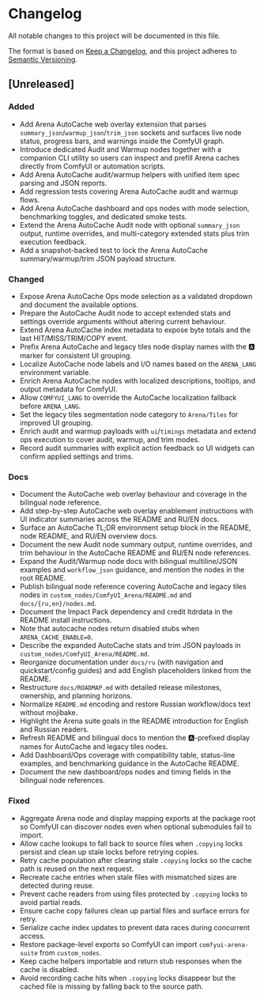 # Changelog

All notable changes to this project will be documented in this file.

The format is based on [Keep a Changelog](https://keepachangelog.com/en/1.0.0/),
and this project adheres to [Semantic Versioning](https://semver.org/spec/v2.0.0.html).

## [Unreleased]
### Added
- Add Arena AutoCache web overlay extension that parses `summary_json`/`warmup_json`/`trim_json` sockets and surfaces live node status, progress bars, and warnings inside the ComfyUI graph.
- Introduce dedicated Audit and Warmup nodes together with a companion CLI utility so users can inspect and prefill Arena caches directly from ComfyUI or automation scripts.
- Add Arena AutoCache audit/warmup helpers with unified item spec parsing and JSON reports.
- Add regression tests covering Arena AutoCache audit and warmup flows.
- Add Arena AutoCache dashboard and ops nodes with mode selection, benchmarking toggles, and dedicated smoke tests.
- Extend the Arena AutoCache Audit node with optional `summary_json` output, runtime overrides, and multi-category extended stats plus trim execution feedback.
- Add a snapshot-backed test to lock the Arena AutoCache summary/warmup/trim JSON payload structure.
### Changed
- Expose Arena AutoCache Ops mode selection as a validated dropdown and document the available options.
- Prepare the AutoCache Audit node to accept extended stats and settings override arguments without altering current behaviour.
- Extend Arena AutoCache index metadata to expose byte totals and the last HIT/MISS/TRIM/COPY event.
- Prefix Arena AutoCache and legacy tiles node display names with the 🅰️ marker for consistent UI grouping.
- Localize AutoCache node labels and I/O names based on the `ARENA_LANG` environment variable.
- Enrich Arena AutoCache nodes with localized descriptions, tooltips, and output metadata for ComfyUI.
- Allow `COMFYUI_LANG` to override the AutoCache localization fallback before `ARENA_LANG`.
- Set the legacy tiles segmentation node category to `Arena/Tiles` for improved UI grouping.
- Enrich audit and warmup payloads with `ui`/`timings` metadata and extend ops execution to cover audit, warmup, and trim modes.
- Record audit summaries with explicit action feedback so UI widgets can confirm applied settings and trims.
### Docs
- Document the AutoCache web overlay behaviour and coverage in the bilingual node reference.
- Add step-by-step AutoCache web overlay enablement instructions with UI indicator summaries across the README and RU/EN docs.
- Surface an AutoCache TL;DR environment setup block in the README, node README, and RU/EN overview docs.
- Document the new Audit node summary output, runtime overrides, and trim behaviour in the AutoCache README and RU/EN node references.
- Expand the Audit/Warmup node docs with bilingual multiline/JSON examples and `workflow_json` guidance, and mention the nodes in the root README.
- Publish bilingual node reference covering AutoCache and legacy tiles nodes in `custom_nodes/ComfyUI_Arena/README.md` and `docs/{ru,en}/nodes.md`.
- Document the Impact Pack dependency and credit ltdrdata in the README install instructions.
- Note that autocache nodes return disabled stubs when `ARENA_CACHE_ENABLE=0`.
- Describe the expanded AutoCache stats and trim JSON payloads in `custom_nodes/ComfyUI_Arena/README.md`.
- Reorganize documentation under `docs/ru` (with navigation and quickstart/config guides) and add English placeholders linked from the README.
- Restructure `docs/ROADMAP.md` with detailed release milestones, ownership, and planning horizons.
- Normalize `README.md` encoding and restore Russian workflow/docs text without mojibake.
- Highlight the Arena suite goals in the README introduction for English and Russian readers.
- Refresh README and bilingual docs to mention the 🅰️-prefixed display names for AutoCache and legacy tiles nodes.
- Add Dashboard/Ops coverage with compatibility table, status-line examples, and benchmarking guidance in the AutoCache README.
- Document the new dashboard/ops nodes and timing fields in the bilingual node references.
### Fixed
- Aggregate Arena node and display mapping exports at the package root so ComfyUI can discover nodes even when optional submodules fail to import.
- Allow cache lookups to fall back to source files when `.copying` locks persist and clean up stale locks before retrying copies.
- Retry cache population after clearing stale `.copying` locks so the cache path is reused on the next request.
- Recreate cache entries when stale files with mismatched sizes are detected during reuse.
- Prevent cache readers from using files protected by `.copying` locks to avoid partial reads.
- Ensure cache copy failures clean up partial files and surface errors for retry.
- Serialize cache index updates to prevent data races during concurrent access.
- Restore package-level exports so ComfyUI can import `comfyui-arena-suite` from `custom_nodes`.
- Keep cache helpers importable and return stub responses when the cache is disabled.
- Avoid recording cache hits when `.copying` locks disappear but the cached file is missing by falling back to the source path.
